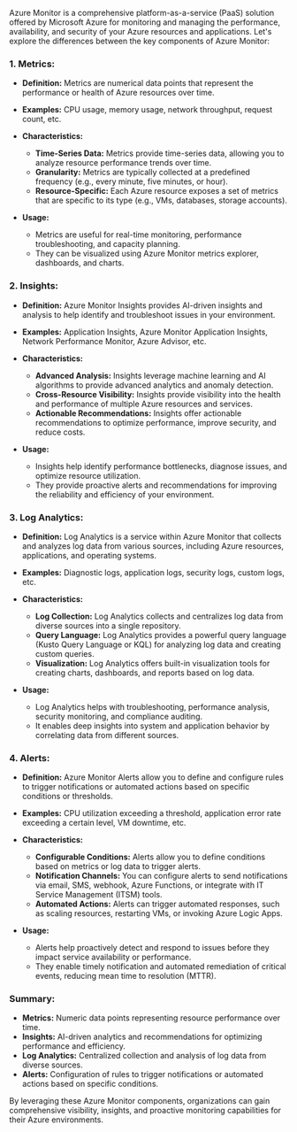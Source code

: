 Azure Monitor is a comprehensive platform-as-a-service (PaaS) solution offered by Microsoft Azure for monitoring and managing the performance, availability, and security of your Azure resources and applications. Let's explore the differences between the key components of Azure Monitor:

### 1. Metrics:

- **Definition:** Metrics are numerical data points that represent the performance or health of Azure resources over time.
  
- **Examples:** CPU usage, memory usage, network throughput, request count, etc.

- **Characteristics:**
  - **Time-Series Data:** Metrics provide time-series data, allowing you to analyze resource performance trends over time.
  - **Granularity:** Metrics are typically collected at a predefined frequency (e.g., every minute, five minutes, or hour).
  - **Resource-Specific:** Each Azure resource exposes a set of metrics that are specific to its type (e.g., VMs, databases, storage accounts).

- **Usage:**
  - Metrics are useful for real-time monitoring, performance troubleshooting, and capacity planning.
  - They can be visualized using Azure Monitor metrics explorer, dashboards, and charts.

### 2. Insights:

- **Definition:** Azure Monitor Insights provides AI-driven insights and analysis to help identify and troubleshoot issues in your environment.
  
- **Examples:** Application Insights, Azure Monitor Application Insights, Network Performance Monitor, Azure Advisor, etc.

- **Characteristics:**
  - **Advanced Analysis:** Insights leverage machine learning and AI algorithms to provide advanced analytics and anomaly detection.
  - **Cross-Resource Visibility:** Insights provide visibility into the health and performance of multiple Azure resources and services.
  - **Actionable Recommendations:** Insights offer actionable recommendations to optimize performance, improve security, and reduce costs.

- **Usage:**
  - Insights help identify performance bottlenecks, diagnose issues, and optimize resource utilization.
  - They provide proactive alerts and recommendations for improving the reliability and efficiency of your environment.

### 3. Log Analytics:

- **Definition:** Log Analytics is a service within Azure Monitor that collects and analyzes log data from various sources, including Azure resources, applications, and operating systems.
  
- **Examples:** Diagnostic logs, application logs, security logs, custom logs, etc.

- **Characteristics:**
  - **Log Collection:** Log Analytics collects and centralizes log data from diverse sources into a single repository.
  - **Query Language:** Log Analytics provides a powerful query language (Kusto Query Language or KQL) for analyzing log data and creating custom queries.
  - **Visualization:** Log Analytics offers built-in visualization tools for creating charts, dashboards, and reports based on log data.

- **Usage:**
  - Log Analytics helps with troubleshooting, performance analysis, security monitoring, and compliance auditing.
  - It enables deep insights into system and application behavior by correlating data from different sources.

### 4. Alerts:

- **Definition:** Azure Monitor Alerts allow you to define and configure rules to trigger notifications or automated actions based on specific conditions or thresholds.
  
- **Examples:** CPU utilization exceeding a threshold, application error rate exceeding a certain level, VM downtime, etc.

- **Characteristics:**
  - **Configurable Conditions:** Alerts allow you to define conditions based on metrics or log data to trigger alerts.
  - **Notification Channels:** You can configure alerts to send notifications via email, SMS, webhook, Azure Functions, or integrate with IT Service Management (ITSM) tools.
  - **Automated Actions:** Alerts can trigger automated responses, such as scaling resources, restarting VMs, or invoking Azure Logic Apps.

- **Usage:**
  - Alerts help proactively detect and respond to issues before they impact service availability or performance.
  - They enable timely notification and automated remediation of critical events, reducing mean time to resolution (MTTR).

### Summary:

- **Metrics:** Numeric data points representing resource performance over time.
- **Insights:** AI-driven analytics and recommendations for optimizing performance and efficiency.
- **Log Analytics:** Centralized collection and analysis of log data from diverse sources.
- **Alerts:** Configuration of rules to trigger notifications or automated actions based on specific conditions.

By leveraging these Azure Monitor components, organizations can gain comprehensive visibility, insights, and proactive monitoring capabilities for their Azure environments.


